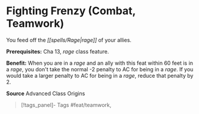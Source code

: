 ﻿---
cssclass: [feats]

---
# Fighting Frenzy (Combat, Teamwork)

You feed off the _[[spells/Rage|rage]]_ of your allies.

**Prerequisites:** Cha 13, _rage_ class feature.

**Benefit:** When you are in a _rage_ and an ally with this feat within 60 feet is in a _rage_, you don't take the normal -2 penalty to AC for being in a _rage_. If you would take a larger penalty to AC for being in a _rage_, reduce that penalty by 2.

**Source** Advanced Class Origins
>[!tags_panel]- Tags
> #feat/teamwork, 
